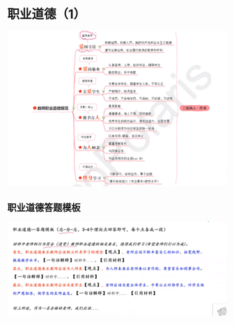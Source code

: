 # 职业道德（1）

![image-20240718105100875](./assets/image-20240718105100875.png)

## 职业道德答题模板

![image-20240718110354570](./assets/image-20240718110354570.png)

